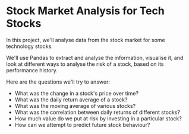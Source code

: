 # Stock Market Analysis for Tech Stocks

In this project, we'll analyse data from the stock market for some technology stocks. 

We'll use Pandas to extract and analyse the information, visualise it, and look at different ways to analyse the risk of a stock, based on its performance history. 

Here are the questions we'll try to answer:

- What was the change in a stock's price over time?
- What was the daily return average of a stock?
- What was the moving average of various stocks?
- What was the correlation between daily returns of different stocks?
- How much value do we put at risk by investing in a particular stock?
- How can we attempt to predict future stock behaviour?
